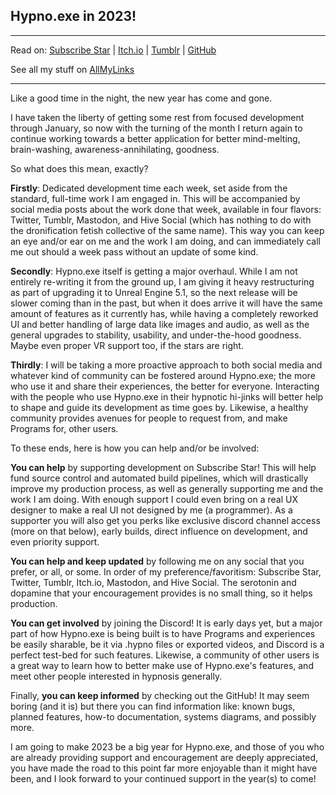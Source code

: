 Hypno.exe in 2023!
---

---

Read on: [Subscribe Star](https://subscribestar.adult/posts/765873) | [Itch.io](https://itch.io/blog/485829/hypnoexe-in-2023) | [Tumblr](https://www.tumblr.com/deviant-dveloper/708378339282436096/hypnoexe-in-2023/) | [GitHub](https://github.com/DeviantdVeloper/Hypno.exe/blob/main/Blog/2023/02-05:%20Hypno.exe%20in%202023.md)

See all my stuff on [AllMyLinks](https://allmylinks.com/d-dev)

---

Like a good time in the night, the new year has come and gone.

I have taken the liberty of getting some rest from focused development through January, so now with the turning of the month I return again to continue working towards a better application for better mind-melting, brain-washing, awareness-annihilating, goodness.

So what does this mean, exactly?

**Firstly**: Dedicated development time each week, set aside from the standard, full-time work I am engaged in. This will be accompanied by social media posts about the work done that week, available in four flavors: Twitter, Tumblr, Mastodon, and Hive Social (which has nothing to do with the dronification fetish collective of the same name). This way you can keep an eye and/or ear on me and the work I am doing, and can immediately call me out should a week pass without an update of some kind.

**Secondly**: Hypno.exe itself is getting a major overhaul. While I am not entirely re-writing it from the ground up, I am giving it heavy restructuring as part of upgrading it to Unreal Engine 5.1, so the next release will be slower coming than in the past, but when it does arrive it will have the same amount of features as it currently has, while having a completely reworked UI and better handling of large data like images and audio, as well as the general upgrades to stability, usability, and under-the-hood goodness. Maybe even proper VR support too, if the stars are right.

**Thirdly**: I will be taking a more proactive approach to both social media and whatever kind of community can be fostered around Hypno.exe; the more who use it and share their experiences, the better for everyone. Interacting with the people who use Hypno.exe in their hypnotic hi-jinks will better help to shape and guide its development as time goes by. Likewise, a healthy community provides avenues for people to request from, and make Programs for, other users.

To these ends, here is how you can help and/or be involved:

**You can help** by supporting development on Subscribe Star! This will help fund source control and automated build pipelines, which will drastically improve my production process, as well as generally supporting me and the work I am doing. With enough support I could even bring on a real UX designer to make a real UI not designed by me (a programmer). As a supporter you will also get you perks like exclusive discord channel access (more on that below), early builds, direct influence on development, and even priority support.

**You can help and keep updated** by following me on any social that you prefer, or all, or some. In order of my preference/favoritism: Subscribe Star, Twitter, Tumblr, Itch.io, Mastodon, and Hive Social. The serotonin and dopamine that your encouragement provides is no small thing, so it helps production.

**You can get involved** by joining the Discord! It is early days yet, but a major part of how Hypno.exe is being built is to have Programs and experiences be easily sharable, be it via .hypno files or exported videos, and Discord is a perfect test-bed for such features. Likewise, a community of other users is a great way to learn how to better make use of Hypno.exe's features, and meet other people interested in hypnosis generally.

Finally, **you can keep informed** by checking out the GitHub! It may seem boring (and it is) but there you can find information like: known bugs, planned features, how-to documentation, systems diagrams, and possibly more.

I am going to make 2023 be a big year for Hypno.exe, and those of you who are already providing support and encouragement are deeply appreciated, you have made the road to this point far more enjoyable than it might have been, and I look forward to your continued support in the year(s) to come!
